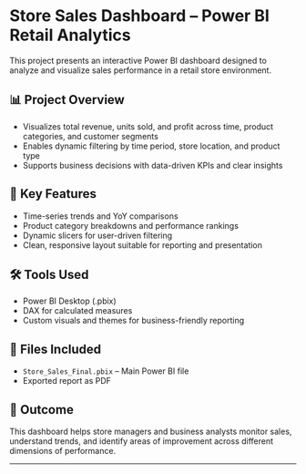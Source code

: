 # Store Sales Dashboard – Power BI Retail Analytics

This project presents an interactive Power BI dashboard designed to analyze and visualize sales performance in a retail store environment.

## 📊 Project Overview
- Visualizes total revenue, units sold, and profit across time, product categories, and customer segments
- Enables dynamic filtering by time period, store location, and product type
- Supports business decisions with data-driven KPIs and clear insights

## 🧩 Key Features
- Time-series trends and YoY comparisons
- Product category breakdowns and performance rankings
- Dynamic slicers for user-driven filtering
- Clean, responsive layout suitable for reporting and presentation

## 🛠 Tools Used
- Power BI Desktop (.pbix)
- DAX for calculated measures
- Custom visuals and themes for business-friendly reporting

## 📁 Files Included
- `Store_Sales_Final.pbix` – Main Power BI file
- Exported report as PDF

## 🎯 Outcome
This dashboard helps store managers and business analysts monitor sales, understand trends, and identify areas of improvement across different dimensions of performance.

---
